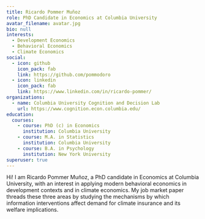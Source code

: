 ```yaml
---
title: Ricardo Pommer Muñoz
role: PhD Candidate in Economics at Columbia University
avatar_filename: avatar.jpg
bio: null
interests:
  - Development Economics
  - Behavioral Economics
  - Climate Economics
social:
  - icon: github
    icon_pack: fab
    link: https://github.com/pommodoro
  - icon: linkedin
    icon_pack: fab
    link: https://www.linkedin.com/in/ricardo-pommer/
organizations:
  - name: Columbia University Cognition and Decision Lab
    url: https://www.cognition.econ.columbia.edu/
education:
  courses:
    - course: PhD (c) in Economics
      institution: Columbia University
    - course: M.A. in Statistics
      institution: Columbia University
    - course: B.A. in Psychology
      institution: New York University
superuser: true
---
```

H﻿i! I am Ricardo Pommer Muñoz, a PhD candidate in Economics at Columbia University, with an interest in applying modern behavioral economics in development contexts and in climate economics. My job market paper threads these three areas by studying the mechanisms by which information interventions affect demand for climate insurance and its welfare implications.


